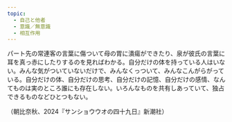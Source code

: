 ```yaml
---
topic:
  - 自己と他者
  - 意識／無意識
  - 相互作用
---
```

パート先の常連客の言葉に傷ついて母の胃に潰瘍ができたり、泉が彼氏の言葉に耳を真っ赤にしたりするのを見ればわかる。自分だけの体を持っている人はいない。みんな気がついていないだけで、みんなくっついて、みんなこんがらがっている。自分だけの体、自分だけの思考、自分だけの記憶、自分だけの感情、なんてものは実のところ誰にも存在しない。いろんなものを共有しあっていて、独占できるものなどひとつもない。

（朝比奈秋、2024『サンショウウオの四十九日』新潮社）